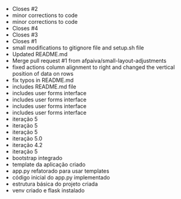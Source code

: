 - Closes #2
- minor corrections to code
- minor corrections to code
- Closes #4
- Closes #3
- Closes #1
- small modifications to gitignore file and setup.sh file
- Updated README.md
- Merge pull request #1 from afpaiva/small-layout-adjustments
- fixed actions column alignment to right and changed the vertical position of data on rows
- fix typos in README.md
- includes README.md file
- includes user forms interface
- includes user forms interface
- includes user forms interface
- includes user forms interface
- iteração 5
- iteração 5
- iteração 5
- iteração 5.0
- iteração 4.2
- iteração 5
- bootstrap integrado
- template da aplicação criado
- app.py refatorado para usar templates
- código inicial do app.py implementado
- estrutura básica do projeto criada
- venv criado e flask instalado
